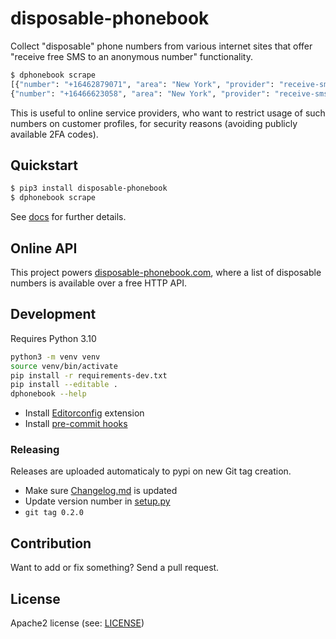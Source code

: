 # disposable-phonebook

Collect "disposable" phone numbers from various internet sites that offer
"receive free SMS to an anonymous number" functionality.

```bash
$ dphonebook scrape
[{"number": "+16462879071", "area": "New York", "provider": "receive-smss.com", "last_message": 1652437175, "last_checked": 1652438795},
{"number": "+16466623058", "area": "New York", "provider": "receive-smss.com", "last_message": 1652437776, "last_checked": 1652438796}]
```

This is useful to online service providers, who want to restrict usage of such numbers
on customer profiles, for security reasons (avoiding publicly available 2FA codes).

## Quickstart

```bash
$ pip3 install disposable-phonebook
$ dphonebook scrape
```

See [docs](https://anroots.github.io/disposable-phonebook/) for further details.

## Online API

This project powers [disposable-phonebook.com](https://disposable-phonebook.com), where
a list of disposable numbers is available over a free HTTP API.

## Development

Requires Python 3.10

```bash
python3 -m venv venv
source venv/bin/activate
pip install -r requirements-dev.txt
pip install --editable .
dphonebook --help
```

- Install [Editorconfig](https://marketplace.visualstudio.com/items?itemName=EditorConfig.EditorConfig) extension
- Install [pre-commit hooks](https://pre-commit.com/#install)

### Releasing

Releases are uploaded automaticaly to pypi on new Git tag creation.

- Make sure [Changelog.md](Changelog.md) is updated
- Update version number in [setup.py](setup.py)
- `git tag 0.2.0`

## Contribution

Want to add or fix something? Send a pull request.

## License

Apache2 license (see: [LICENSE](LICENSE))
